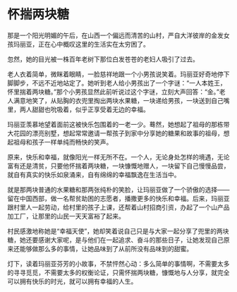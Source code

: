 # 怀揣两块糖

那是一个阳光明媚的午后，在山西一个偏远而清苦的山村，严自大洋彼岸的金发女孩玛丽亚，正在心中概叹这里的生活实在太穷困了。 

忽然，她的目光被一株百年老树下那位白发苍苍的老妇人吸引了过去。 

老人衣着简单，微眯着眼睛，一脸慈祥地跟一个小男孩说笑着。玛丽亚好奇地停下脚脚步，不远不近地站定了。她听到老人给小男孩出了一个字谜：“一人本姓王，怀里揣着两块糖。”那个小男孩显然此前听说过这个字谜，立刻大声回答：“金。”老人满意地笑了，从贴胸的衣兜里掏出两块水果糖，一块递给男孩，一块送到自己嘴里，两人甜甜也吮吸着，似乎正享受着无边的幸福。 

玛丽亚羡慕地望着面前这被快乐包围着的一老一少。蓦然，她想起了祖母的那栋带大花园的漂亮别墅，想起常常邀请一帮孩子到家中分享她的糖果和故事的祖母，想起祖母和孩子一样单纯而畅快的笑声。 

原来，快乐和幸福，就像阳光一样无所不在。一个人，无论身处怎样的境遇，无论富有还是清贫，只要他怀揣着两块糖，一块慷慨地赠人，一块留下自己慢慢品尝，就自有真实的快乐如泉涌来，自有绵绵的幸福飘逸在生活当中。 

就是那两块普通的水果糖和那两张纯朴的笑脸，让玛丽亚做了一个骄傲的选择——留在中国西部，做一名帮贫助困的志愿者，播撒更多的快乐和幸福。后来，玛丽亚跟村里人一起劳动，给村里的孩子上课，还帮着山村招商引资，办起了一个山产品加工厂，让那里的山民一天天富裕了起来。 

村民感激地称她是“幸福天使”，她却笑着说自己只是与大家一起分享了兜里的两块糖，她还要感谢大家呢，是与他们在一起追求、奋斗的那些日子，让她发现自己原来还能够做那么多的事情，让她品味到了从前所没有品味到的甜蜜。 

灯下，读着玛丽亚芬芳的小故事，不禁怦然心动：多么简单的事情啊，不需要太多的寻寻觅觅，不需要太多的权衡论证，只需怀揣两块糖，慷慨地与人分享，就完全可以拥有快乐的时光，就可以拥有幸福的人生。
 